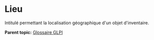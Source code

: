 Lieu
====

Intitulé permettant la localisation géographique d'un objet
d'inventaire.

**Parent topic:** [Glossaire GLPI](../../glpi/glossary.html)
